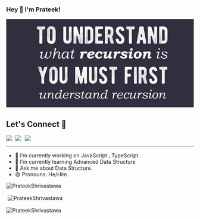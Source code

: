### Hey 👋 I'm Prateek!

<!-- <a href="https://www.linkedin.com/in/prateekshrivastawa/">
  <img align="left" width="24px" src="https://cdn.jsdelivr.net/npm/simple-icons@v3/icons/linkedin.svg"  />
</a>
<a href="mailto:prateeksri@gmail.com">
  <img align="left" width="26px" src="https://cdn.jsdelivr.net/npm/simple-icons@v3/icons/gmail.svg" />
</a>
<a href="https://codingwithprateek1.blogspot.com/">
  <img align="left" width="26px" src="https://cdn.jsdelivr.net/npm/simple-icons@v3/icons/medium.svg" />
</a>
<hr> -->
![meme](https://github.com/PrateekShrivastawa/prateekShrivastawa/blob/main/recursion.png)

## Let's Connect 🙌

 <a href="https://www.linkedin.com/in/prateekshrivastawa/">
  <img align="left" width="24px" src="https://cdn.jsdelivr.net/npm/simple-icons@v3/icons/linkedin.svg"  />
</a>
<a href="mailto:prateeksri1217@gmail.com">
  <img align="left" width="26px" src="https://cdn.jsdelivr.net/npm/simple-icons@v3/icons/gmail.svg" />
</a>
<a href="https://codingwithprateek1.blogspot.com/">
  <img align="left" width="26px" src="https://cdn.jsdelivr.net/npm/simple-icons@v3/icons/medium.svg" />
</a>
<br />


---
- 🔭 I’m currently working on JavaScript , TypeScript.
- 🌱 I’m currently learning Advanced Data Structure
- 💬 Ask me about Data Structure.
- 😄 Pronouns: He/Him

<p align="left"><img src="https://komarev.com/ghpvc/?username=PrateekShrivastawa" alt="PrateekShrivastawa"/> </p>

<p>&nbsp;<img align="center" src="https://github-readme-stats.vercel.app/api?username=PrateekShrivastawa&show_icons=true&locale=en" alt="PrateekShrivastawa" /></p>

<p><img align="center" src="https://github-readme-streak-stats.herokuapp.com/?user=PrateekShrivastawa&" alt="PrateekShrivastawa" /></p>
